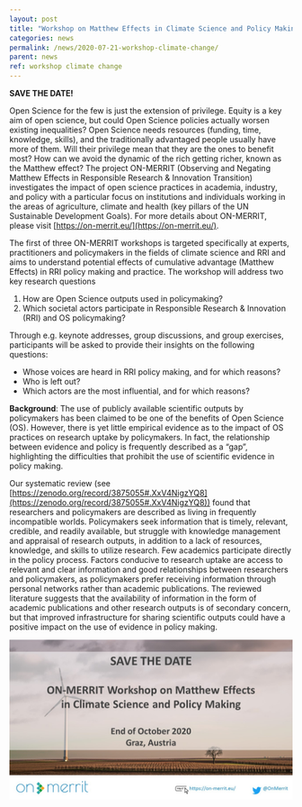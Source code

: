 ```yaml
---
layout: post
title: "Workshop on Matthew Effects in Climate Science and Policy Making"
categories: news
permalink: /news/2020-07-21-workshop-climate-change/
parent: news
ref: workshop climate change
---
```

**SAVE THE DATE!**

Open Science for the few is just the extension of privilege. Equity is a key aim of open science, but could Open Science policies actually worsen existing inequalities? Open Science needs resources (funding, time, knowledge, skills), and the traditionally advantaged people usually have more of them. Will their privilege mean that they are the ones to benefit most? How can we avoid the dynamic of the rich getting richer, known as the Matthew effect? The project ON-MERRIT (Observing and Negating Matthew Effects in Responsible Research & Innovation Transition) investigates the impact of open science practices in academia, industry, and policy with a particular focus on institutions and individuals working in the areas of agriculture, climate and health (key pillars of the UN Sustainable Development Goals). For more details about ON-MERRIT, please visit [https://on-merrit.eu/](https://on-merrit.eu/).

The first of three ON-MERRIT workshops is targeted specifically at experts, practitioners and policymakers in the fields of climate science and RRI and aims to understand potential effects of cumulative advantage (Matthew Effects) in RRI policy making and practice. The workshop will address two key research questions

1. How are Open Science outputs used in policymaking?
2. Which societal actors participate in Responsible Research & Innovation (RRI) and OS policymaking?

Through e.g. keynote addresses, group discussions, and group exercises, participants will be asked to provide their insights on the following questions:

* Whose voices are heard in RRI policy making, and for which reasons?
* Who is left out?
* Which actors are the most influential, and for which reasons?

**Background**: The use of publicly available scientific outputs by policymakers has been claimed to be one of the benefits of Open Science (OS). However, there is yet little empirical evidence as to the impact of OS practices on research uptake by policymakers. In fact, the relationship between evidence and policy is frequently described as a “gap”, highlighting the difficulties that prohibit the use of scientific evidence in policy making.

Our systematic review (see [https://zenodo.org/record/3875055#.XxV4NigzYQ8](https://zenodo.org/record/3875055#.XxV4NigzYQ8)) found that researchers and policymakers are described as living in frequently incompatible worlds. Policymakers seek information that is timely, relevant, credible, and readily available, but struggle with knowledge management and appraisal of research outputs, in addition to a lack of resources, knowledge, and skills to utilize research. Few academics participate directly in the policy process. Factors conducive to research uptake are access to relevant and clear information and good relationships between researchers and policymakers, as policymakers prefer receiving information through personal networks rather than academic publications. The reviewed literature suggests that the availability of information in the form of academic publications and other research outputs is of secondary concern, but that improved infrastructure for sharing scientific outputs could have a positive impact on the use of evidence in policy making.

![workshop banner](/img/posts/workshop2.JPG)
